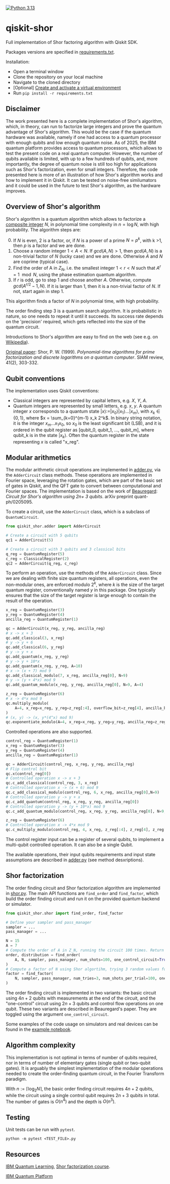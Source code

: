 [![Python 3.13](https://img.shields.io/badge/python-3.13-blue.svg)](https://www.python.org/downloads/release/python-3133/)

# qiskit-shor
Full implementation of Shor factoring algorithm with Qiskit SDK.

Packages versions are specified in [requirements.txt](https://github.com/benjamin-assel/qiskit-shor/blob/main/requirements.txt).

Installation:
- Open a terminal window 
- Clone the repository on your local machine
- Navigate to the cloned directory
- [Optional] [Create and activate a virtual environment](https://docs.python.org/3/library/venv.html)
- Run `pip install -r requirements.txt`

[adder.py]: https://github.com/benjamin-assel/qiskit-shor/tree/main/qiskit_shor/adder.py
[shor.py]: https://github.com/benjamin-assel/qiskit-shor/tree/main/qiskit_shor/shor.py
[example notebook]: https://github.com/benjamin-assel/qiskit-shor/blob/main/example.ipynb

## Disclaimer
The work presented here is a complete implementation of Shor's algorithm, which, in theory, can run to factorize large integers and prove the quantum advantage of Shor's algorithm. This would be the case if the quantum hardware was available, namely if one had access to a quantum processor with enough qubits and low enough quantum noise. 
As of 2025, the IBM quantum platform provides access to quantum processors, which allows to test the present code on a real quantum computer. However, the number of qubits available is limited, with up to a few hundreds of qubits, and, more importantly, the degree of quantum noise is still too high for applications such as Shor's factorization, even for small integers.
Therefore, the code presented here is more of an illustration of how Shor's algorithm works and how to implement it in Qiskit. It can be tested on noise-free similumators and it could be used in the future to test Shor's algorithm, as the hardware improves.


## Overview of Shor's algorithm
Shor's algorithm is a quantum algorithm which allows to factorize a [composite integer](https://en.wikipedia.org/wiki/Composite_number) $N$, in polynomial 
time complexity in $n = \log N$, with high probability.
The algorithm steps are:

0. If $N$ is even, 2 is a factor, or, if $N$ is a power of a prime $N = p^k$, with k >1, 
then $p$ is a factor and we are done.
1. Choose a random integer $1 < A < N$. 
If $gcd(A, N) > 1$, then $gcd(A, N)$ is a non-trivial factor of $N$ (lucky case) and we are done. 
Otherwise $A$ and $N$ are coprime (typical case).
2. Find the order of A in $Z_N$, i.e. the smallest integer $1 < r < N$ such that $A^r = 1 \mod N$, using the
phase estimation quantum algorithm.
3. If $r$ is odd, go to step 1 and choose another $A$.
Otherwise, compute $gcd(A^{r/2} - 1, N)$. If it is larger than 1, then it is a non-trivial factor of $N$. 
If not, start again in step 1.

This algorithm finds a factor of $N$ in polynomial time, with high probability. 

The order finding step 3 is a quantum search algorithm. It is probabilistic in nature, so one needs to repeat it until it succeeds. Its success rate depends on the 'precision' required, which gets reflected into the size of the quantum circuit.

Introductions to Shor's algorithm are easy to find on the web (see e.g. on [Wikipedia](https://en.wikipedia.org/wiki/Shor%27s_algorithm)). 

[Original paper](https://arxiv.org/abs/quant-ph/9508027):
Shor, P. W. (1999). *Polynomial-time algorithms for prime factorization and discrete logarithms on a quantum computer*. SIAM review, 41(2), 303-332.

## Qubit conventions
The implementation uses Qiskit conventions:
* Classical integers are represented by capital letters, e.g. $X$, $Y$, $A$.
* Quantum integers are represented by small letters, e.g. $x$, $y$.
A quantum integer $x$ corresponds to a quantum state $|x\rangle := |x_0\rangle |x_1\rangle ... |x_m\rangle$, 
with $x_k \in \{0, 1\}$, where $x = \sum_{k=0}^{m-1} x_k 2^k$. In binary string notation, it is the integer $x_m ... x_1 x_0$, so $x_0$ is the least significant bit (LSB), and it is ordered in the qubit register as [qubit_0, qubit_1, ..., qubit_m], where qubit_k is in the 
state $|x_k\rangle$. Often the quantum register in the state representing $x$ is called "x_reg".

## Modular arithmetics
The modular arithmetic circuit operations are implemented in [adder.py], via the
`AdderCircuit` class methods.
These operations are implemented in Fourier space, leveraging the rotation gates, 
which are part of the basic set of gates in Qiskit, and the QFT gate to convert between
computational and Fourier spaces.
The implementation is based on the work of [Beauregard](https://arxiv.org/abs/quant-ph/0205095): *Circuit for Shor's algorithm using 2n+ 3 qubits*. arXiv preprint quant-ph/0205095. 

To create a circuit, use the `AdderCircuit` class, which is a subclass of `QuantumCircuit`.

```python
from qiskit_shor.adder import AdderCircuit

# Create a circuit with 5 qubits
qc1 = AdderCircuit(5)

# Create a circuit with 3 qubits and 3 classical bits 
q_reg = QuantumRegister(5)
c_reg = ClassicalRegister(2)
qc2 = AdderCircuit(q_reg, c_reg)
```
To perform an operation, use the methods of the `AdderCircuit` class.
Since we are dealing with finite size quantum registers, all operations, even the non-modular ones, 
are enforced modulo $2^k$, where $k$ is the size of the target quantum register, conventionally 
named $y$ in this package. One typically ensures that the size of the target register is large enough 
to contain the result of the operation.

```python
x_reg = QuantumRegister(3)
y_reg = QuantumRegister(4)
ancilla_reg = QuantumRegister(1)

qc = AdderCircuit(x_reg, y_reg, ancilla_reg)
# x -> x + 3
qc.add_classical(3, x_reg)
# y -> y + 6
qc.add_classical(6, y_reg)
# y -> y + x
qc.add_quantum(x_reg, y_reg)
# y -> y + 10*x
qc.add_quantum(x_reg, y_reg, A=10)
# x -> (x + 7) mod 9  
qc.add_classical_modulo(7, x_reg, ancilla_reg[0], N=9)
# y -> (y + 4*x) mod 9
qc.add_quantum_modulo(x_reg, y_reg, ancilla_reg[0], N=9, A=4)

z_reg = QuantumRegister(6)
# x -> 4*x mod 9
qc.multiply_modulo(
    A=4, x_reg=x_reg, y_reg=z_reg[:4], overflow_bit=z_reg[4], ancilla_bit=z_reg[5], N=9,
)
# (x, y) -> (x, y*(4^x) mod 9)
qc.exponentiate_modulo(A=4, x_reg=x_reg, y_reg=y_reg, ancilla_reg=z_reg, N=9)
```

Controlled operations are also supported.
```python
control_reg = QuantumRegister(1)
x_reg = QuantumRegister(3)
y_reg = QuantumRegister(4)
ancilla_reg = QuantumRegister(1)

qc = AdderCircuit(control_reg, x_reg, y_reg, ancilla_reg)
# Flip control bit
qc.x(control_reg[0])
# Controlled operation x -> x + 3
qc.c_add_classical(control_reg, 3, x_reg)
# Controlled operation x -> (x + 6) mod 9
qc.c_add_classical_modulo(control_reg, 6, x_reg, ancilla_reg[0],N=9)
# Controlled operation y -> y + x
qc.c_add_quantum(control_reg, x_reg, y_reg, ancilla_reg[0])
# Controlled operation y -> (y + 10*x) mod 9
qc.c_add_quantum_modulo(control_reg, x_reg, y_reg, ancilla_reg[0], N=9, A=10)

z_reg = QuantumRegister(6)
# Controlled operation x -> 4*x mod 9
qc.c_multiply_modulo(control_reg, 4, x_reg, z_reg[:4], z_reg[4], z_reg[5], N=9)
```
The control register input can be a register of several qubits, to implement a 
multi-qubit controlled operation. It can also be a single Qubit.

The available operations, their input qubits requirements and input state assumptions are described in [adder.py] 
(see method desxriptions).

## Shor factorization
The order finding circuit and Shor factorization algorithm are implemented in [shor.py].
The main API functions are `find_order` and `find_factor`, which build the order 
finding circuit and run it on the provided quantum backend or simulator.
```python
from qiskit_shor.shor import find_order, find_factor

# Define your sampler and pass_manager
sampler = ...
pass_manager = ...

N = 15
A = 7
# Compute the order of A in Z_N, running the circuit 100 times. Return the order and the distribution of measurement outcomes.
order, distribution = find_order(
    A, N, sampler, pass_manager, num_shots=100, one_control_circuit=True,
)
# Compute a factor of N using Shor algortihm, trying 3 random values for A and running the circuit 100 times for each try.
factor = find_factor(
    N, sampler, pass_manager, num_tries=3, num_shots_per_trial=100, one_control_circuit=True,
)
```
The order finding circuit is implemented in two variants: the basic circuit using $4n+2$ qubits with measurements 
at the end of the circuit, and the "one-control" circuit using $2n+3$ qubits and control flow operations on one qubit.
These two variants are described in Beauregard's paper. They are toggled using the argument `one_control_circuit`.

Some examples of the code usage on simulators and real devices can be found in the [example notebook].

## Algorithm complexity

This implementation is not optimal in terms of number of qubits required, nor in terms of number of elementary gates (single qubit or two-qubit gates). It is arguably the simplest implementation of the modular operations needed to create the order-finding quantum circuit, in the Fourier Transform paradigm.

With $n := \lceil \log_2 N \rceil$, the basic order finding circuit requires $4n+2$ qubits, while the circuit using a single control qubit requires $2n+3$ qubits in total. The number of gates is $O(n^4)$ and the depth is $O(n^3)$.

## Testing
Unit tests can be run with `pytest`.
```
python -m pytest <TEST_FILE>.py
```

## Resources

[IBM Quantum Learning](https://learning.quantum.ibm.com/), [Shor factorization course](https://learning.quantum.ibm.com/course/fundamentals-of-quantum-algorithms/phase-estimation-and-factoring).

[IBM Quantum Platform](https://quantum.ibm.com/)